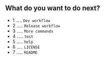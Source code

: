 ## What do you want to do next?

- 1 ..... `Dev workflow`
- 2 ..... `Release workflow`
- 3 ..... `More commands`
- 4 ..... `test`
- 5 ..... `help`
- 6 ..... `LICENSE`
- 7 ..... `README`
